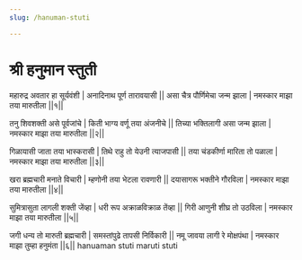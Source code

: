 ```yaml
---
slug: /hanuman-stuti

---
```

# श्री हनुमान स्तुती


महारुद्र अवतार हा सूर्यवंशी |
अनादिनाथ पूर्ण तारावयासी ||
असा चैत्र पौर्णिमेचा जन्म झाला |
नमस्कार माझा तया मारुतीला ||१||

तनु शिवशक्ती असे पूर्वजांचे |
किती भाग्य वर्णू तया अंजनीचे ||
तिच्या भक्तिलागी असा जन्म झाला |
नमस्कार माझा तया मारुतीला ||२||

गिळायासी जाता तया भास्करासी |
तिथे राहु तो येउनी त्याजपासी ||
तया चंडकीर्णा मारिता तो पळाला |
नमस्कार माझा तया मारुतीला ||३||

खरा ब्रह्मचारी मनाते विचारी |
म्हणोनी तया भेटला रावणारी ||
दयासागरू भक्तीने गौरविला |
नमस्कार माझा तया मारुतीला ||४||

सुमित्रासुता लागली शक्ती जेंव्हा |
धरी रूप अक्राळविक्राळ तेंव्हा ||
गिरी आणुनी शीघ्र तो उठविला |
नमस्कार माझा तया मारुतीला ||५||

जगी धन्य तो मारुती ब्रह्मचारी |
समस्तांपुढे तापसी निर्विकारी ||
नमू जावया लागी रे मोक्षपंथा |
नमस्कार माझा तुम्हा हनुमंता ||६||
<span class='index-text'> hanuaman stuti maruti stuti </span>